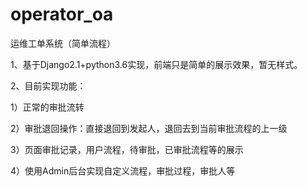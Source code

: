 # operator_oa
运维工单系统（简单流程）

1、基于Django2.1+python3.6实现，前端只是简单的展示效果，暂无样式。

2、目前实现功能：

1）正常的审批流转

2）审批退回操作：直接退回到发起人，退回去到当前审批流程的上一级

3）页面审批记录，用户流程，待审批，已审批流程等的展示

4）使用Admin后台实现自定义流程，审批过程，审批人等

